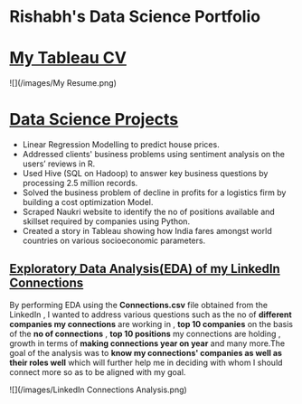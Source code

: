 # Rishabh's Data Science Portfolio
 
# [My Tableau CV](https://public.tableau.com/profile/rishabh.bansal2409#!/vizhome/Tableau_Vizume/MyResume)

![](/images/My Resume.png)

# [Data Science Projects](https://github.com/RishabhBansal2409/) 
* Linear Regression Modelling to predict house prices. 
* Addressed clients' business problems using sentiment analysis on the users’ reviews in R.
* Used Hive (SQL on Hadoop) to answer key business questions by processing 2.5 million records.
* Solved the business problem of decline in profits for a logistics firm by building a cost optimization Model.
* Scraped Naukri website to identify the no of positions available and skillset required by companies using Python.
* Created a story in Tableau showing how India fares amongst world countries on various socioeconomic parameters.

## [Exploratory Data Analysis(EDA) of my LinkedIn Connections](https://github.com/RishabhBansal2409/EDA-of-LinkedIn-Connections)

By performing EDA using the **Connections.csv** file obtained from the LinkedIn , I wanted to address various questions such as the no of **different companies my connections** are working in , **top 10 companies** on the basis of the **no of connections** , **top 10 positions** my connections are holding , growth in terms of **making connections year on year** and many more.The goal of the analysis was to **know my connections' companies as well as their roles well** which will further help me in deciding with whom I should connect more so as to be aligned with my goal.

![](/images/LinkedIn Connections Analysis.png)
